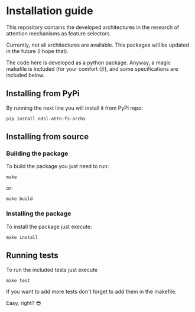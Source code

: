 # Installation guide

This repository contains the developed architectures in the research of attention mechanisms as feature selectors.

Currently, not all architectures are available. This packages will be updated in the future (I hope that).

The code here is developed as a python package. Anyway, a magic makefile is included (for your comfort :wink:), and some specifications are included below.


## Installing from PyPi

By running the next line you will install it from PyPi repo:

```
pip install ndsl-attn-fs-archs 
```

## Installing from source

### Building the package

To build the package you just need to run:

```
make
```

or: 

```
make build
```

### Installing the package

To install the package just execute:

```
make install
```

## Running tests

To run the included tests just execute

```
make test
```

If you want to add more tests don't forget to add them in the makefile.

Easy, right? :sunglasses: 








